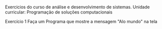 Exercicios do curso de análise e desenvolvimento de sistemas.
Unidade curricular: Programação de soluções computacionais

Exercício 1
Faça um Programa que mostre a mensagem "Alo mundo" na tela
